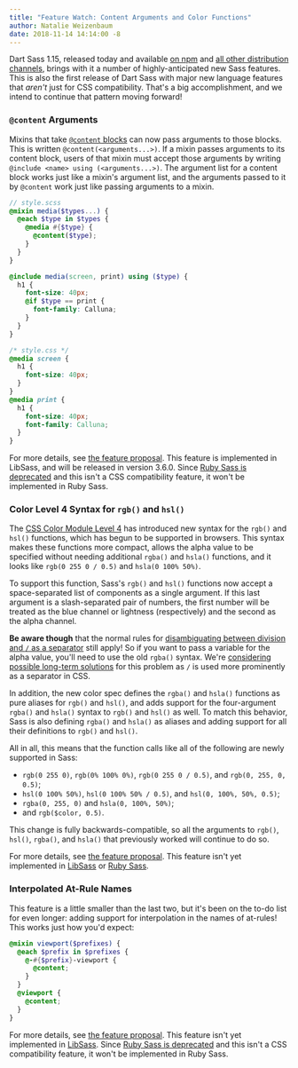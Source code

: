 ```yaml
---
title: "Feature Watch: Content Arguments and Color Functions"
author: Natalie Weizenbaum
date: 2018-11-14 14:14:00 -8
---
```


Dart Sass 1.15, released today and available [on
npm](https://npmjs.com/package/sass) and [all other distribution
channels](/install), brings with it a number of highly-anticipated new Sass
features. This is also the first release of Dart Sass with major new language
features that *aren't* just for CSS compatibility. That's a big accomplishment,
and we intend to continue that pattern moving forward!

### `@content` Arguments

Mixins that take [`@content`
blocks](/documentation/at-rules/mixin/#content-blocks) can now pass
arguments to those blocks. This is written `@content(<arguments...>)`. If a
mixin passes arguments to its content block, users of that mixin must accept
those arguments by writing `@include <name> using (<arguments...>)`. The
argument list for a content block works just like a mixin's argument list, and
the arguments passed to it by `@content` work just like passing arguments to a
mixin.

```scss
// style.scss
@mixin media($types...) {
  @each $type in $types {
    @media #{$type} {
      @content($type);
    }
  }
}

@include media(screen, print) using ($type) {
  h1 {
    font-size: 40px;
    @if $type == print {
      font-family: Calluna;
    }
  }
}
```

```css
/* style.css */
@media screen {
  h1 {
    font-size: 40px;
  }
}
@media print {
  h1 {
    font-size: 40px;
    font-family: Calluna;
  }
}
```

For more details, see [the feature
proposal](https://github.com/sass/language/blob/main/accepted/content-args.md).
This feature is implemented in LibSass, and will be released in version 3.6.0.
Since [Ruby Sass is deprecated](/blog/ruby-sass-is-deprecated) and this isn't a
CSS compatibility feature, it won't be implemented in Ruby Sass.

### Color Level 4 Syntax for `rgb()` and `hsl()`

The [CSS Color Module Level 4](https://drafts.csswg.org/css-color/) has
introduced new syntax for the `rgb()` and `hsl()` functions, which has begun to
be supported in browsers. This syntax makes these functions more compact, allows
the alpha value to be specified without needing additional `rgba()` and `hsla()`
functions, and it looks like `rgb(0 255 0 / 0.5)` and `hsla(0 100% 50%)`.

To support this function, Sass's `rgb()` and `hsl()` functions now accept a
space-separated list of components as a single argument. If this last argument
is a slash-separated pair of numbers, the first number will be treated as the
blue channel or lightness (respectively) and the second as the alpha channel.

**Be aware though** that the normal rules for [disambiguating between division
and `/` as a
separator](/documentation/breaking-changes/slash-div/) still
apply! So if you want to pass a variable for the alpha value, you'll need to use
the old `rgba()` syntax. We're [considering possible long-term
solutions](https://github.com/sass/sass/issues/2565) for this problem as `/` is
used more prominently as a separator in CSS.

In addition, the new color spec defines the `rgba()` and `hsla()` functions as
pure aliases for `rgb()` and `hsl()`, and adds support for the four-argument
`rgba()` and `hsla()` syntax to `rgb()` and `hsl()` as well. To match this
behavior, Sass is also defining `rgba()` and `hsla()` as aliases and adding
support for all their definitions to `rgb()` and `hsl()`.

All in all, this means that the function calls like all of the following are
newly supported in Sass:
* `rgb(0 255 0)`, `rgb(0% 100% 0%)`, `rgb(0 255 0 / 0.5)`, and `rgb(0, 255, 0,
  0.5)`;
* `hsl(0 100% 50%)`, `hsl(0 100% 50% / 0.5)`, and `hsl(0, 100%, 50%, 0.5)`;
* `rgba(0, 255, 0)` and `hsla(0, 100%, 50%)`;
* and `rgb($color, 0.5)`.

This change is fully backwards-compatible, so all the arguments to `rgb()`,
`hsl()`, `rgba()`, and `hsla()` that previously worked will continue to do so.

For more details, see [the feature
proposal](https://github.com/sass/language/blob/main/accepted/color-4-rgb-hsl.md).
This feature isn't yet implemented in
[LibSass](https://github.com/sass/libsass/issues/2722) or [Ruby
Sass](https://github.com/sass/ruby-sass/issues/84).

### Interpolated At-Rule Names

This feature is a little smaller than the last two, but it's been on the to-do
list for even longer: adding support for interpolation in the names of at-rules!
This works just how you'd expect:

```scss
@mixin viewport($prefixes) {
  @each $prefix in $prefixes {
    @-#{$prefix}-viewport {
      @content;
    }
  }
  @viewport {
    @content;
  }
}
```

For more details, see [the feature
proposal](https://github.com/sass/language/blob/main/accepted/at-rule-interpolation.md).
This feature isn't yet implemented in
[LibSass](https://github.com/sass/libsass/issues/2721). Since [Ruby Sass is
deprecated](http://sass.logdown.com/posts/7081811) and this isn't a CSS
compatibility feature, it won't be implemented in Ruby Sass.
